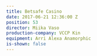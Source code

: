 ```yaml
---
title: Betsafe Casino
date: 2017-06-21 12:36:00 Z
position: 53
director: Miika Vaso
production-company: VCCP Kin
equipment: Arri Alexa Anamorphic
is-shown: false
---
```


